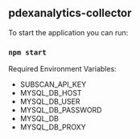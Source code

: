## pdexanalytics-collector

To start the application you can run:

### `npm start`

Required Environment Variables:

* SUBSCAN_API_KEY
* MYSQL_DB_HOST
* MYSQL_DB_USER
* MYSQL_DB_PASSWORD
* MYSQL_DB
* MYSQL_DB_PROXY